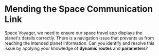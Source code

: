 # Mending the Space Communication Link

Space Voyager, we need to ensure our space travel app displays the planet's details correctly. There is a navigation issue that prevents us from reaching the intended planet information. Can you identify and resolve this issue by applying your knowledge of **dynamic routes** and **parameters**?

